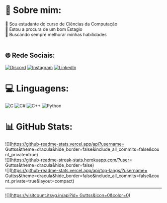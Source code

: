 # 💫 Sobre mim:
🔭 Sou estudante do curso de Ciências da Computação<br>👯 Estou a procura de um bom Estagio <br>🤝 Buscando sempre melhorar minhas habilidades<br><br>


## 🌐 Rede Sociais:
[![Discord](https://img.shields.io/badge/Discord-%237289DA.svg?logo=discord&logoColor=white)](https://discord.gg/ghF_) [![Instagram](https://img.shields.io/badge/Instagram-%23E4405F.svg?logo=Instagram&logoColor=white)](https://instagram.com/@gutssz_) [![LinkedIn](https://img.shields.io/badge/LinkedIn-%230077B5.svg?logo=linkedin&logoColor=white)](https://www.linkedin.com/in/gustavo-henrique-ferreira-santos-17464021b/) 

# 💻 Linguagens:
![C](https://img.shields.io/badge/c-%2300599C.svg?style=for-the-badge&logo=c&logoColor=white) ![C#](https://img.shields.io/badge/c%23-%23239120.svg?style=for-the-badge&logo=c-sharp&logoColor=white) ![C++](https://img.shields.io/badge/c++-%2300599C.svg?style=for-the-badge&logo=c%2B%2B&logoColor=white) ![Python](https://img.shields.io/badge/python-3670A0?style=for-the-badge&logo=python&logoColor=ffdd54)
# 📊 GitHub Stats:
![](https://github-readme-stats.vercel.app/api?username= Guttss&theme=dracula&hide_border=false&include_all_commits=false&count_private=true)<br/>
![](https://github-readme-streak-stats.herokuapp.com/?user= Guttss&theme=dracula&hide_border=false)<br/>
![](https://github-readme-stats.vercel.app/api/top-langs/?username= Guttss&theme=dracula&hide_border=false&include_all_commits=false&count_private=true&layout=compact)

---
[![](https://visitcount.itsvg.in/api?id= Guttss&icon=0&color=0)](https://visitcount.itsvg.in)

<!-- Proudly created with GPRM ( https://gprm.itsvg.in ) -->
